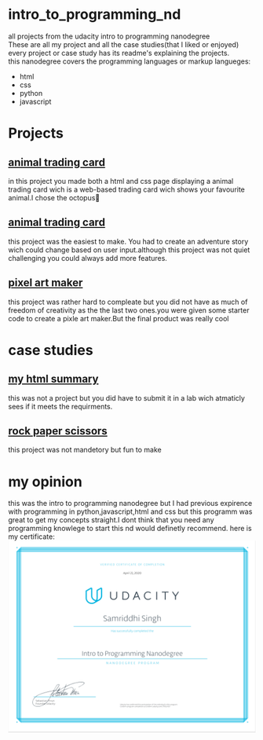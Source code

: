 # intro_to_programming_nd<br>
all projects from the udacity intro to programming nanodegree<br>
These are all my project and all the case studies(that I liked or enjoyed)<br>
every project or case study has its readme's explaining the projects.<br>
this nanodegree covers the programming languages or markup langueges:<br>
<ul>
<li>html
<li>css
<li>python
<li>javascript
</ul>
<h1>Projects</h1>
<h2><a href="https://github.com/simsalabim1/intro-to-programming-nd/tree/master/project1-octopus-trading-card"> animal trading card </a></h2>
in this project you made both a html and css page displaying a animal trading card wich is a web-based trading card wich shows your favourite animal.I chose the octopus🐙<br>
<h2><a href="https://github.com/simsalabim1/intro-to-programming-nd/tree/master/project2-Python-adventure-game"> animal trading card </a></h2>
this project was the easiest to make. You had to create an adventure story wich could change based on user input.although this project was not quiet challenging you could always add more features.
<h2><a href="https://github.com/simsalabim1/intro-to-programming-nd/tree/master/project3-pixel-art-maker-starter-master-master">pixel art maker</a></h2>
this project was rather hard to compleate but you did not have as much of freedom of creativity as the the last two ones.you were given some starter code to create a pixle art maker.But the final product was really cool
<h1>case studies</h1>
<h2><a href="https://github.com/simsalabim1/intro-to-programming-nd/tree/master/my-html-Summary-master">my html summary</a></h2>
this was not a project but you did have to submit it in a lab wich atmaticly sees if it meets the requirments.
<h2><a href="https://github.com/simsalabim1/intro-to-programming-nd/tree/master/Rock-paper-scissors-master">rock paper scissors</a></h2>
this project was not mandetory but fun to make
<h1>my opinion</h1>
this was the intro to programming nanodegree but I had previous expirence with programming in python,javascript,html and css but this programm was great to get my concepts straight.I dont think that you need any programming knowlege to start this nd would definetly recommend.
here is my certificate:<br>
<img src="photo.png">

